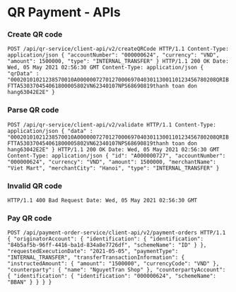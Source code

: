 # QR Payment - APIs
### Create QR code

`POST /api/qr-service/client-api/v2/createQRCode HTTP/1.1 Content-Type: application/json { "accountNumber": "000000624", "currency": "VND", "amount": 1500000, "type": "INTERNAL_TRANSFER" } HTTP/1.1 200 OK Date: Wed, 05 May 2021 02:56:30 GMT Content-Type: application/json { "qrData" : "00020101021238570010A00000072701270006970403011300110123456780208QRIBFTTA530370454061800005802VN62340107NPS68690819thanh toan don hang63042E2E" }`

### Parse QR code

`POST /api/qr-service/client-api/v2/validate HTTP/1.1 Content-Type: application/json { "data" : "00020101021238570010A00000072701270006970403011300110123456780208QRIBFTTA530370454061800005802VN62340107NPS68690819thanh toan don hang63042E2E" } HTTP/1.1 200 OK Date: Wed, 05 May 2021 02:56:30 GMT Content-Type: application/json { "id": "A000000727", "accountNumber": "000000624", "currency": "VND", "amount": 1500000, "merchantName": "Viet Mart", "merchantCity": "Hanoi", "type": "INTERNAL_TRANSFER" }`

### Invalid QR code

`HTTP/1.1 400 Bad Request Date: Wed, 05 May 2021 02:56:30 GMT`

### Pay QR code

`POST /api/payment-order-service/client-api/v2/payment-orders HTTP/1.1 { "originatorAccount": { "identification": { "identification": "84b5af5b-96ff-4416-ba1d-834a8e7726df", "schemeName": "ID" } }, "requestedExecutionDate": "2021-05-05", "paymentType": "INTERNAL_TRANSFER", "transferTransactionInformation": { "instructedAmount": { "amount": "1500000", "currencyCode": "VND" }, "counterparty": { "name": "NguyetTran Shop" }, "counterpartyAccount": { "identification": { "identification": "000000624", "schemeName": "BBAN" } } } }`